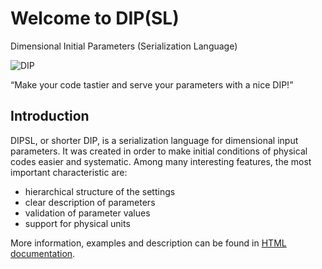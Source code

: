 # Welcome to DIP(SL)

Dimensional Initial Parameters (Serialization Language)

![DIP](https://raw.githubusercontent.com/dipsl/dippy/main/docs/source/_static/logo/dip_logo_128.png)

“Make your code tastier and serve your parameters with a nice DIP!”

## Introduction

DIPSL, or shorter DIP, is a serialization language for dimensional input parameters.
It was created in order to make initial conditions of physical codes easier and systematic.
Among many interesting features, the most important characteristic are:

* hierarchical structure of the settings
* clear description of parameters
* validation of parameter values
* support for physical units

More information, examples and description can be found in [HTML documentation](https://dipsl.github.io/dippy).